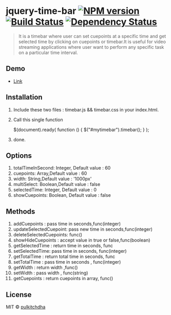 # jquery-time-bar [![NPM version][npm-image]][npm-url] [![Build Status][travis-image]][travis-url] [![Dependency Status][daviddm-image]][daviddm-url]

> It is a timebar where user can set cuepoints at a specific time and get selected time by clicking on cuepoints or timebar.It is useful for video streaming applications where user want to perform any specific task on a particular time interval.

## Demo
* [Link](https://jquery-timebar-demo.herokuapp.com/)

## Installation

1) Include these two files :
    timebar.js  && timebar.css in your index.html.

2)  Call this single function

    $(document).ready( function () {
        $("#mytimebar").timebar();
    } );

3) done.

## Options

1) totalTimeInSecond: Integer, Default value : 60
2) cuepoints: Array,Default value : 60
3) width: String,Default value : '1000px'
4) multiSelect: Boolean,Default value : false
5) selectedTime: Integer, Default value : 0
6) showCuepoints: Boolean, Default value : false

## Methods
1) addCuepoints : pass time in seconds,func(integer)
2) updateSelectedCuepoint: pass new time in seconds,func(integer)
3) deleteSelectedCuepoints: func()
4) showHideCuepoints : accept value in true or false,func(boolean)
5) getSelectedTime : return time in seconds, func
6) setSelectedTime: pass time in seconds, func(integer)
7) getTotalTime : return total time in seconds, func
8) setTotalTime : pass time in seconds , func(integer)
9) getWidth : return width ,func()
10) setWidth : pass width , func(string)
11) getCuepoints : return cuepoints in array, func()

## License

MIT © [pulkitchdha]()


[npm-image]: https://badge.fury.io/js/generator-js-plugin.svg
[npm-url]: https://npmjs.org/package/generator-js-plugin
[travis-image]: https://travis-ci.org/Pulkitchadha/generator-js-plugin.svg?branch=master
[travis-url]: https://travis-ci.org/Pulkitchadha/generator-js-plugin
[daviddm-image]: https://david-dm.org/Pulkitchadha/generator-js-plugin.svg?theme=shields.io
[daviddm-url]: https://david-dm.org/Pulkitchadha/generator-js-plugin
